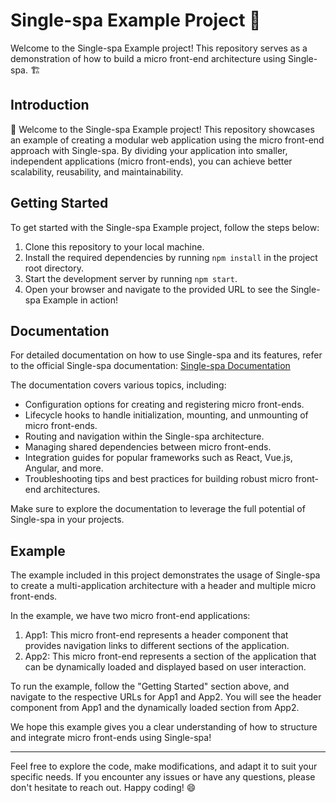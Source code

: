 Single-spa Example Project 🚀
=============================

Welcome to the Single-spa Example project! This repository serves as a demonstration of how to build a micro front-end architecture using Single-spa. 🏗️

Introduction
------------

👋 Welcome to the Single-spa Example project! This repository showcases an example of creating a modular web application using the micro front-end approach with Single-spa. By dividing your application into smaller, independent applications (micro front-ends), you can achieve better scalability, reusability, and maintainability.

Getting Started
---------------

To get started with the Single-spa Example project, follow the steps below:

1.  Clone this repository to your local machine.
2.  Install the required dependencies by running `npm install` in the project root directory.
3.  Start the development server by running `npm start`.
4.  Open your browser and navigate to the provided URL to see the Single-spa Example in action!

Documentation
-------------

For detailed documentation on how to use Single-spa and its features, refer to the official Single-spa documentation: [Single-spa Documentation](https://single-spa.js.org/docs/)

The documentation covers various topics, including:

-   Configuration options for creating and registering micro front-ends.
-   Lifecycle hooks to handle initialization, mounting, and unmounting of micro front-ends.
-   Routing and navigation within the Single-spa architecture.
-   Managing shared dependencies between micro front-ends.
-   Integration guides for popular frameworks such as React, Vue.js, Angular, and more.
-   Troubleshooting tips and best practices for building robust micro front-end architectures.

Make sure to explore the documentation to leverage the full potential of Single-spa in your projects.

Example
-------

The example included in this project demonstrates the usage of Single-spa to create a multi-application architecture with a header and multiple micro front-ends.

In the example, we have two micro front-end applications:

1.  App1: This micro front-end represents a header component that provides navigation links to different sections of the application.
2.  App2: This micro front-end represents a section of the application that can be dynamically loaded and displayed based on user interaction.

To run the example, follow the "Getting Started" section above, and navigate to the respective URLs for App1 and App2. You will see the header component from App1 and the dynamically loaded section from App2.

We hope this example gives you a clear understanding of how to structure and integrate micro front-ends using Single-spa!

* * * * *

Feel free to explore the code, make modifications, and adapt it to suit your specific needs. If you encounter any issues or have any questions, please don't hesitate to reach out. Happy coding! 😄
